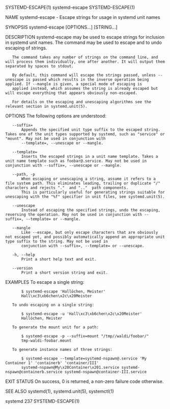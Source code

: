 SYSTEMD-ESCAPE(1)                                                                           systemd-escape                                                                           SYSTEMD-ESCAPE(1)

NAME
       systemd-escape - Escape strings for usage in systemd unit names

SYNOPSIS
       systemd-escape [OPTIONS...] [STRING...]

DESCRIPTION
       systemd-escape may be used to escape strings for inclusion in systemd unit names. The command may be used to escape and to undo escaping of strings.

       The command takes any number of strings on the command line, and will process them individually, one after another. It will output them separated by spaces to stdout.

       By default, this command will escape the strings passed, unless --unescape is passed which results in the inverse operation being applied. If --mangle is given, a special mode of escaping is
       applied instead, which assumes the string is already escaped but will escape everything that appears obviously non-escaped.

       For details on the escaping and unescaping algorithms see the relevant section in systemd.unit(5).

OPTIONS
       The following options are understood:

       --suffix=
           Appends the specified unit type suffix to the escaped string. Takes one of the unit types supported by systemd, such as "service" or "mount". May not be used in conjunction with
           --template=, --unescape or --mangle.

       --template=
           Inserts the escaped strings in a unit name template. Takes a unit name template such as foobar@.service. May not be used in conjunction with --suffix=, --unescape or --mangle.

       --path, -p
           When escaping or unescaping a string, assume it refers to a file system path. This eliminates leading, trailing or duplicate "/" characters and rejects "."  and ".."  path components.
           This is particularly useful for generating strings suitable for unescaping with the "%f" specifier in unit files, see systemd.unit(5).

       --unescape
           Instead of escaping the specified strings, undo the escaping, reversing the operation. May not be used in conjunction with --suffix=, --template= or --mangle.

       --mangle
           Like --escape, but only escape characters that are obviously not escaped yet, and possibly automatically append an appropriate unit type suffix to the string. May not be used in
           conjunction with --suffix=, --template= or --unescape.

       -h, --help
           Print a short help text and exit.

       --version
           Print a short version string and exit.

EXAMPLES
       To escape a single string:

           $ systemd-escape 'Hallöchen, Meister'
           Hall\xc3\xb6chen\x2c\x20Meister

       To undo escaping on a single string:

           $ systemd-escape -u 'Hall\xc3\xb6chen\x2c\x20Meister'
           Hallöchen, Meister

       To generate the mount unit for a path:

           $ systemd-escape -p --suffix=mount "/tmp//waldi/foobar/"
           tmp-waldi-foobar.mount

       To generate instance names of three strings:

           $ systemd-escape --template=systemd-nspawn@.service 'My Container 1' 'containerb' 'container/III'
           systemd-nspawn@My\x20Container\x201.service systemd-nspawn@containerb.service systemd-nspawn@container-III.service

EXIT STATUS
       On success, 0 is returned, a non-zero failure code otherwise.

SEE ALSO
       systemd(1), systemd.unit(5), systemctl(1)

systemd 237                                                                                                                                                                          SYSTEMD-ESCAPE(1)
